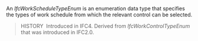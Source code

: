 An _IfcWorkScheduleTypeEnum_ is an enumeration data type that specifies the types of work schedule from which the relevant control can be selected.

> HISTORY&nbsp; Introduced in IFC4. Derived from _IfcWorkControlTypeEnum_ that was introduced in IFC2.0.